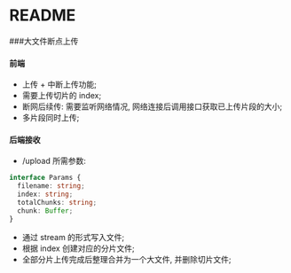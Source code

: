 # README
###大文件断点上传
#### 前端
- 上传 + 中断上传功能;
- 需要上传切片的 index;
- 断网后续传: 需要监听网络情况, 网络连接后调用接口获取已上传片段的大小;
- 多片段同时上传;
#### 后端接收
- /upload 所需参数: 
```typescript
interface Params {
  filename: string;
  index: string;
  totalChunks: string;
  chunk: Buffer;
}
```
- 通过 stream 的形式写入文件;
- 根据 index 创建对应的分片文件;
- 全部分片上传完成后整理合并为一个大文件, 并删除切片文件;
